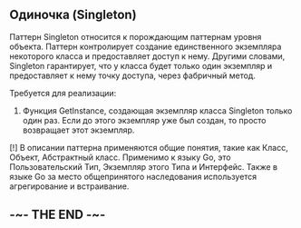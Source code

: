 
## Одиночка (Singleton)

Паттерн Singleton относится к порождающим паттернам уровня объекта. 
Паттерн контролирует создание единственного экземпляра некоторого класса и предоставляет доступ к нему. 
Другими словами, Singleton гарантирует, что у класса будет только один экземпляр и предоставляет к нему точку доступа, через фабричный метод.

Требуется для реализации:

1. Функция GetInstance, создающая экземпляр класса Singleton только один раз. Если до этого экземпляр уже был создан, то просто возвращает этот экземпляр.

[!] В описании паттерна применяются общие понятия, такие как Класс, Объект, Абстрактный класс. Применимо к языку Go, это Пользовательский Тип, Экземпляр этого Типа и Интерфейс. Также в языке Go за место общепринятого наследования используется агрегирование и встраивание.

## -~- THE END -~-
